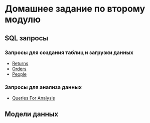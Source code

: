 #  Домашнее задание по второму модулю #
## SQL запросы ##
### Запросы для создания таблиц и загрузки данных ###
* [Returns](https://github.com/vision-is-moribund/DataLearn/blob/main/DE-101/Module02/returns.sql)
* [Orders](https://github.com/vision-is-moribund/DataLearn/blob/main/DE-101/Module02/orders.sql)
* [People](https://github.com/vision-is-moribund/DataLearn/blob/main/DE-101/Module02/people.sql)
### Запросы для анализа данных ###
* [Queries For Analysis](https://github.com/vision-is-moribund/DataLearn/blob/main/DE-101/Module02/queries%20for%20analysis.sql)

## Модели данных ##

